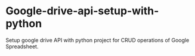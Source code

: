 # Google-drive-api-setup-with-python
Setup google drive API with python project for CRUD operations of Google Spreadsheet.
